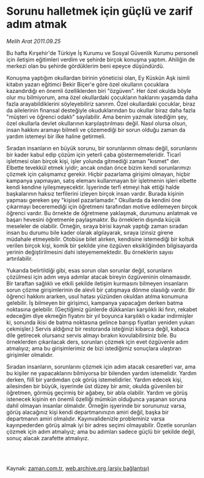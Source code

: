 # Sorunu halletmek için  güçlü ve zarif adım atmak

*Melih Arat 2011.09.25*

<td class="columnist-detail">
<p>Bu hafta Kırşehir'de Türkiye İş Kurumu ve Sosyal Güvenlik Kurumu personeli için iletişim eğitimleri verdim ve şehirde birçok konuşma yaptım. Ahiliğin de merkezi olan bu şehirde gördüklerim beni epeyce düşündürdü.</p>
<p>
<div id="haberMetinDiv">
<p>Konuşma yaptığım okullardan birinin yöneticisi olan, Ey Küskün Aşk isimli kitabın yazarı eğitimci Bekir Biçer'e göre özel okulların çocuklara kazandırdığı en önemli özelliklerden biri "özgüven". Her özel okulda böyle olur mu bilmiyorum, ama özel okullardaki çocukların haklarını yaşamda daha fazla arayabildiklerini söyleyebiliriz sanırım. Özel okullardaki çocuklar, biraz da ailelerinin finansal desteğiyle okuduklarından bu okullar biraz daha fazla "müşteri ve öğrenci odaklı" sayılabilir. Ama benim yazmak istediğim şey, özel okullarla devlet okullarının karşılaştırılması değil. Nasıl olursa olsun, insan hakkını aramayı bilmeli ve çözemediği bir sorun olduğu zaman da yardım istemeyi bir ilke haline getirmeli.
<p>Sıradan insanların en büyük sorunu, bir sorunlarının olması değil, sorunlarını bir kader kabul edip çözüm için yeterli çaba göstermemeleridir. Ticarî işletmesi olan birçok kişi, işler yolunda gitmediği zaman "kısmet" der. Elbette tevekkül etmek iyidir; ancak ondan önce bizim kendi sorunlarımızı çözmek için çalışmamız gerekir. Hiçbir pazarlama girişimi olmayan, hiçbir kampanya yapmayan, satış elemanı kullanmayan bir işletmenin işleri elbette kendi kendine iyileşmeyecektir. İşyerinde terfi etmeyi hak ettiği halde başkalarının haksız terfilerini izleyen birçok insan vardır. Burada kişinin yapması gereken şey "kişisel pazarlamadır." Okullarda da kendini öne çıkarmayı beceremediği için öğretmeni tarafından motive edilemeyen birçok öğrenci vardır. Bu örnekte de öğretmene yaklaşmak, durumunu anlatmak ve başarı hevesini öğretmenle paylaşmaktır. Bu örneklerin dışında küçük meseleler de olabilir. Örneğin, sıraya birisi kaynak yaptığı zaman sıradan insan bu durumu bile kader olarak algılayarak, sıraya izinsiz girene müdahale etmeyebilir. Otobüse bilet alırken, kendisine istemediği bir koltuk verilen birçok kişi, komik bir şekilde yine özgüven eksikliğinden bilgisayarda yerinin değiştirilmesini dahi isteyememektedir. Bu örneklerin sayısı artırılabilir.
<p>Yukarıda belirtildiği gibi, esas sorun olan sorunlar değil, sorunların çözülmesi için adım veya adımlar atacak bireyin özgüveninin olmamasıdır. Bir taraftan sağlıklı ve etkili şekilde iletişim kurmasını bilmeyen insanların sorun çözme girişimlerinin de alevli bir çatışmaya dönme olasılığı vardır. Bir öğrenci hakkını ararken, usul hatası yüzünden okuldan atılma konumuna gelebilir. İş bilmeyen bir girişimci, kampanya yapacağım derken batma noktasına gelebilir. (Geçtiğimiz günlerde dükkanları karşılıklı iki fırın, rekabet edeceğim diye ekmeğin fiyatını bir yıl boyunca karşılıklı o kadar indirmişler ki, sonunda ikisi de batma noktasına gelince barışıp fiyatları yeniden yukarı çekmişler.) Servis aldığınız bir restoranda isteğinizi kibarca değil, kabaca dile getirecek olursanız servis almayı bırakın kovulabilirsiniz bile. Bu örneklerden çıkarılacak ders, sorunları çözmek için evet özgüvenle adım atmalıyız; ama bu girişimlerimiz de bizi istediğimiz sonuçlara ulaştıran girişimler olmalıdır.
<p>Sıradan insanların, sorunlarını çözmek için adım atacak cesaretleri var, ama bu kişiler ne yapacaklarını bilmiyorsa bir bilenden yardım istemelidir. Yardım derken, fiilî bir yardımdan çok görüş istemelidirler. Yardım edecek kişi, ailesinden bir büyük, işyerinde üst düzey bir amir, okulda güvenilen bir öğretmen, görmüş geçirmiş bir ağabey, bir abla olabilir. Yardım ve görüş istenecek kişinin en önemli özelliği mümkün olduğunca yaşanan soruna dahil olmayan insanlar olmalıdır. Örneğin işyerinde bir sorununuz varsa, görüş alacağınız kişi kendi departmanınızın amiri değil, başka bir departmanın amiri olmalıdır. Kayınvalidenizle probleminiz varsa kayınpederden görüş almak iyi bir adres seçimi olmayabilir. Özetle sorunları çözmek için adım atmalıyız; ama bu adımları sadece güçlü bir şekilde değil, sonuç alacak zarafette atmalıyız. </p></p></p></p></div>
</p>


<p><br>
		 </br></p></td>

Kaynak: [zaman.com.tr](http://zaman.com.tr/yazar.do?yazino=1183444), [web.archive.org (arşiv bağlantısı)](http://web.archive.org/web/20111213114121/http://zaman.com.tr/yazar.do?yazino=1183444)
